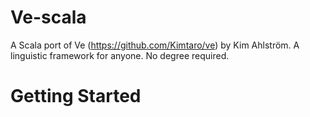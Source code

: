 # Ve-scala
A Scala port of Ve (https://github.com/Kimtaro/ve) by Kim Ahlström. A linguistic framework for anyone. No degree required.

# Getting Started



